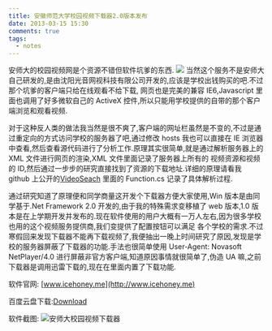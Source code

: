 ```yaml
---
title: 安徽师范大学校园视频下载器2.0版本发布
date: 2013-03-15 15:30
comments: true
tags:
  - notes
---
```


安师大的校园视频网是个资源不错但软件坑爹的东西.
![](https://lh3.googleusercontent.com/-8m9hCWpOjEk/UULOiWI1sfI/AAAAAAAARRM/6TX2hxCIyoc/s880/2013-03-15-153121_958x562_scrot.png)
当然这个服务不是安师大自己研发的,是由沈阳光音网视科技有限公司开发的,应该是学校出钱购买的吧.不过那个坑爹的客户端只给在线观看不给下载,
网页也是完美的兼容 IE6,Javascript 里面也调用了好多微软自己的 ActiveX 控件,所以只能用学校提供的自带的那个客户端浏览和观看视频.

对于这种反人类的做法我当然是很不爽了,客户端的网址栏虽然是不变的,不过是通过重定向的方式访问学校的服务器了吧,通过修改 hosts 我也可以直接在
IE 浏览器中查看,然后查看源代码进行了分析工作.原理其实很简单,就是通过解析服务器上的 XML 文件进行网页的渲染,XML 文件里面记录了服务器上所有的
视频资源和视频的 ID,然后通过一步步的研究直接找到了资源的下载地址.详细的原理请看我 github 上公开的[VideoSeach](https://github.com/acgotaku/VideoSearch)
里面的 Function.cs 记录了具体解析过程.

通过研究知道了原理便和同学商量这开发个下载器方便大家使用,Win 版本是由同学基于.Net Framework 2.0 开发的,由于我的特殊需求变移植了
web 版本,1.0 版本是在上学期开发并发布的.现在软件使用的用户大概有一万人左右,因为很多学校也用的这个视频服务提供商,我们变提供了配置按钮可以满足
各个学校的需求.不过寒假回来发现下载器不能再下载视频了,我便抽出一晚上时间研究了原因,发现是学校的服务器屏蔽了下载器的功能.手法也很简单使用
User-Agent: Novasoft NetPlayer/4.0 进行屏蔽非官方客户端,知道原因事情就很简单了,伪造 UA 嘛,之前下载器是调用迅雷下载的,现在在里面内置了下载功能.

软件官网: [www.icehoney.me](http://www.icehoney.me)

百度云盘下载:[Download](http://pan.baidu.com/share/link?shareid=457833&uk=3021310168)

软件截图:
![安师大校园视频下载器](https://lh6.googleusercontent.com/-QVAKv93NcMw/UUGvJAWkPVI/AAAAAAAAROo/y7ewKu1pdFE/s679/1.png)
